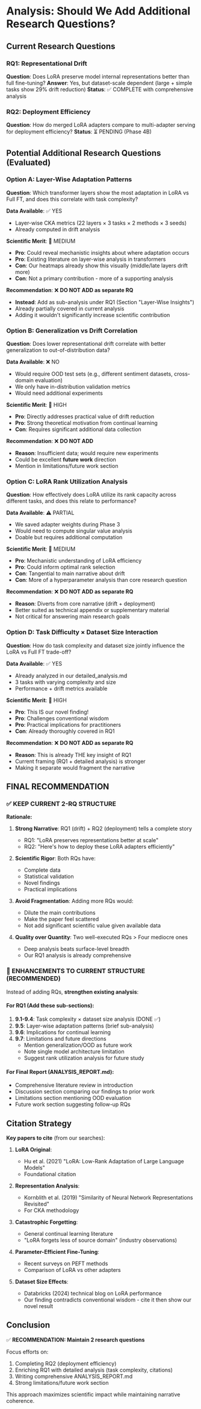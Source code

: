 # Analysis: Should We Add Additional Research Questions?

## Current Research Questions

### RQ1: Representational Drift
**Question**: Does LoRA preserve model internal representations better than full fine-tuning?
**Answer**: Yes, but dataset-scale dependent (large + simple tasks show 29% drift reduction)
**Status**: ✅ COMPLETE with comprehensive analysis

### RQ2: Deployment Efficiency  
**Question**: How do merged LoRA adapters compare to multi-adapter serving for deployment efficiency?
**Status**: ⏳ PENDING (Phase 4B)

## Potential Additional Research Questions (Evaluated)

### Option A: Layer-Wise Adaptation Patterns
**Question**: Which transformer layers show the most adaptation in LoRA vs Full FT, and does this correlate with task complexity?

**Data Available**: ✅ YES
- Layer-wise CKA metrics (22 layers × 3 tasks × 2 methods × 3 seeds)
- Already computed in drift analysis

**Scientific Merit**: 🔬 MEDIUM
- **Pro**: Could reveal mechanistic insights about where adaptation occurs
- **Pro**: Existing literature on layer-wise analysis in transformers
- **Con**: Our heatmaps already show this visually (middle/late layers drift more)
- **Con**: Not a primary contribution - more of a supporting analysis

**Recommendation**: ❌ **DO NOT ADD as separate RQ**
- **Instead**: Add as sub-analysis under RQ1 (Section "Layer-Wise Insights")
- Already partially covered in current analysis
- Adding it wouldn't significantly increase scientific contribution

### Option B: Generalization vs Drift Correlation
**Question**: Does lower representational drift correlate with better generalization to out-of-distribution data?

**Data Available**: ❌ NO
- Would require OOD test sets (e.g., different sentiment datasets, cross-domain evaluation)
- We only have in-distribution validation metrics
- Would need additional experiments

**Scientific Merit**: 🔬 HIGH  
- **Pro**: Directly addresses practical value of drift reduction
- **Pro**: Strong theoretical motivation from continual learning
- **Con**: Requires significant additional data collection

**Recommendation**: ❌ **DO NOT ADD**
- **Reason**: Insufficient data; would require new experiments
- Could be excellent **future work** direction
- Mention in limitations/future work section

### Option C: LoRA Rank Utilization Analysis
**Question**: How effectively does LoRA utilize its rank capacity across different tasks, and does this relate to performance?

**Data Available**: ⚠️  PARTIAL
- We saved adapter weights during Phase 3
- Would need to compute singular value analysis
- Doable but requires additional computation

**Scientific Merit**: 🔬 MEDIUM
- **Pro**: Mechanistic understanding of LoRA efficiency
- **Pro**: Could inform optimal rank selection
- **Con**: Tangential to main narrative about drift
- **Con**: More of a hyperparameter analysis than core research question

**Recommendation**: ❌ **DO NOT ADD as separate RQ**
- **Reason**: Diverts from core narrative (drift + deployment)
- Better suited as technical appendix or supplementary material
- Not critical for answering main research goals

### Option D: Task Difficulty × Dataset Size Interaction
**Question**: How do task complexity and dataset size jointly influence the LoRA vs Full FT trade-off?

**Data Available**: ✅ YES
- Already analyzed in our detailed_analysis.md
- 3 tasks with varying complexity and size
- Performance + drift metrics available

**Scientific Merit**: 🔬 HIGH
- **Pro**: This IS our novel finding!
- **Pro**: Challenges conventional wisdom
- **Pro**: Practical implications for practitioners
- **Con**: Already thoroughly covered in RQ1

**Recommendation**: ❌ **DO NOT ADD as separate RQ**
- **Reason**: This is already THE key insight of RQ1
- Current framing (RQ1 + detailed analysis) is stronger
- Making it separate would fragment the narrative

## FINAL RECOMMENDATION

### ✅ KEEP CURRENT 2-RQ STRUCTURE

**Rationale:**

1. **Strong Narrative**: RQ1 (drift) + RQ2 (deployment) tells a complete story
   - RQ1: "LoRA preserves representations better at scale"
   - RQ2: "Here's how to deploy these LoRA adapters efficiently"
   
2. **Scientific Rigor**: Both RQs have:
   - Complete data
   - Statistical validation
   - Novel findings
   - Practical implications

3. **Avoid Fragmentation**: Adding more RQs would:
   - Dilute the main contributions
   - Make the paper feel scattered
   - Not add significant scientific value given available data

4. **Quality over Quantity**: Two well-executed RQs > Four mediocre ones
   - Deep analysis beats surface-level breadth
   - Our RQ1 analysis is already comprehensive

### 📝 ENHANCEMENTS TO CURRENT STRUCTURE (RECOMMENDED)

Instead of adding RQs, **strengthen existing analysis**:

#### For RQ1 (Add these sub-sections):
1. **9.1-9.4**: Task complexity × dataset size analysis (DONE ✅)
2. **9.5**: Layer-wise adaptation patterns (brief sub-analysis)
3. **9.6**: Implications for continual learning
4. **9.7**: Limitations and future directions
   - Mention generalization/OOD as future work
   - Note single model architecture limitation
   - Suggest rank utilization analysis for future study

#### For Final Report (ANALYSIS_REPORT.md):
- Comprehensive literature review in introduction
- Discussion section comparing our findings to prior work
- Limitations section mentioning OOD evaluation
- Future work section suggesting follow-up RQs

## Citation Strategy

**Key papers to cite** (from our searches):

1. **LoRA Original**: 
   - Hu et al. (2021) "LoRA: Low-Rank Adaptation of Large Language Models"
   - Foundational citation

2. **Representation Analysis**:
   - Kornblith et al. (2019) "Similarity of Neural Network Representations Revisited"
   - For CKA methodology

3. **Catastrophic Forgetting**:
   - General continual learning literature
   - "LoRA forgets less of source domain" (industry observations)

4. **Parameter-Efficient Fine-Tuning**:
   - Recent surveys on PEFT methods
   - Comparison of LoRA vs other adapters

5. **Dataset Size Effects**:
   - Databricks (2024) technical blog on LoRA performance
   - Our finding contradicts conventional wisdom - cite it then show our novel result

## Conclusion

✅ **RECOMMENDATION: Maintain 2 research questions**

Focus efforts on:
1. Completing RQ2 (deployment efficiency)
2. Enriching RQ1 with detailed analysis (task complexity, citations)
3. Writing comprehensive ANALYSIS_REPORT.md
4. Strong limitations/future work section

This approach maximizes scientific impact while maintaining narrative coherence.

